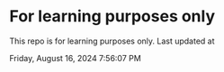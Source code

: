 # For learning purposes only
This repo is for learning purposes only.
Last updated at

Friday, August 16, 2024 7:56:07 PM

